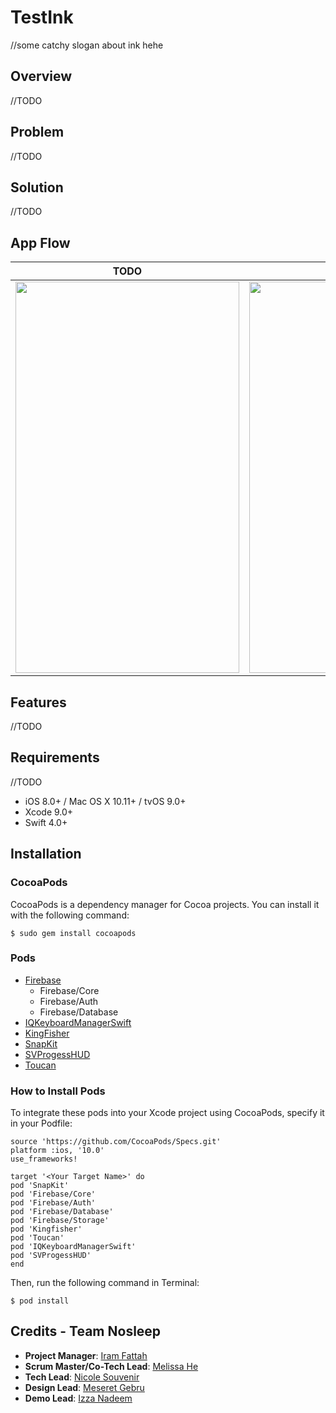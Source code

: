 # TestInk
//some catchy slogan about ink hehe
## Overview
//TODO

## Problem
//TODO

## Solution
//TODO

## App Flow
|TODO|TODO|
|:-------------:|:-------------:|
|<img src="TODO" width="358" height="626">|<img src="TODO" width="358" height="626">|

## Features
//TODO

## Requirements
//TODO
- iOS 8.0+ / Mac OS X 10.11+ / tvOS 9.0+
- Xcode 9.0+
- Swift 4.0+

## Installation

### CocoaPods
CocoaPods is a dependency manager for Cocoa projects. You can install it with the following command:

`$ sudo gem install cocoapods`

### Pods
- [Firebase](https://firebase.google.com)
  - Firebase/Core
  - Firebase/Auth
  - Firebase/Database
- [IQKeyboardManagerSwift](https://github.com/hackiftekhar/IQKeyboardManager)
- [KingFisher](https://github.com/onevcat/Kingfisher)
- [SnapKit](http://snapkit.io/docs)
- [SVProgessHUD](https://github.com/SVProgressHUD/SVProgressHUD)
- [Toucan](https://github.com/gavinbunney/Toucan)

### How to Install Pods
To integrate these pods into your Xcode project using CocoaPods, specify it in your Podfile:

```
source 'https://github.com/CocoaPods/Specs.git'
platform :ios, '10.0'
use_frameworks!

target '<Your Target Name>' do
pod 'SnapKit'
pod 'Firebase/Core'
pod 'Firebase/Auth'
pod 'Firebase/Database'
pod 'Firebase/Storage'
pod 'Kingfisher'
pod 'Toucan'
pod 'IQKeyboardManagerSwift'
pod 'SVProgessHUD'
end
```

Then, run the following command in Terminal:

`$ pod install`

## Credits - Team Nosleep
- **Project Manager**: [Iram Fattah](https://github.com/ifattah94/)
- **Scrum Master/Co-Tech Lead**: [Melissa He](https://github.com/melissahe/)
- **Tech Lead**: [Nicole Souvenir](https://github.com/ncsouvenir/)
- **Design Lead**: [Meseret Gebru](https://github.com/meseretgebru/)
- **Demo Lead**: [Izza Nadeem](https://github.com/izzanadeem/)
